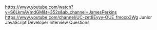 https://www.youtube.com/watch?v=S6LkmAVmdGM&t=352s&ab_channel=JamesPerkins
https://www.youtube.com/channel/UC-zet8Eyyy-OUE_fmocp3Wg
Junior JavaScript Developer Interview Questions
